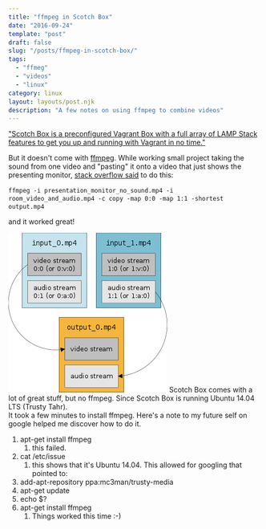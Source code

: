```yaml
---
title: "ffmpeg in Scotch Box"
date: "2016-09-24"
template: "post"
draft: false
slug: "/posts/ffmpeg-in-scotch-box/"
tags:
  - "ffmeg"
  - "videos"
  - "linux"
category: linux 
layout: layouts/post.njk
description: "A few notes on using ffmpeg to combine videos"
---
```


["Scotch Box is a preconfigured Vagrant Box with a full array of LAMP Stack features to get you up and running with Vagrant in no time."](https://box.scotch.io/)

But it doesn't come with [ffmpeg](https://ffmpeg.org/).   While working small project taking the sound from one video and "pasting" it onto a video that just shows the presenting monitor,
[stack overflow said](http://stackoverflow.com/questions/12938581/ffmpeg-mux-video-and-audio-from-another-video-mapping-issue)
to do this:
```
ffmpeg -i presentation_monitor_no_sound.mp4 -i room_video_and_audio.mp4 -c copy -map 0:0 -map 1:1 -shortest output.mp4
```
and it worked great!

[![title](/img/ffmpeg_diagram_2016_09_24.png)](http://stackoverflow.com/questions/12938581/ffmpeg-mux-video-and-audio-from-another-video-mapping-issue) 
Scotch Box comes with a lot of great stuff, but no ffmpeg.   Since Scotch Box is running Ubuntu 14.04 LTS (Trusty Tahr).  
It took a few minutes to install ffmpeg.  Here's a note to my future self on google helped me discover how to do it.

1. apt-get install ffmpeg
   1. this failed.
1. cat /etc/issue
   1. this shows that it's Ubuntu 14.04.   This allowed for googling that pointed to:
1. add-apt-repository ppa:mc3man/trusty-media
1. apt-get update
1. echo $?
1. apt-get install ffmpeg
   1. Things worked this time :-)



